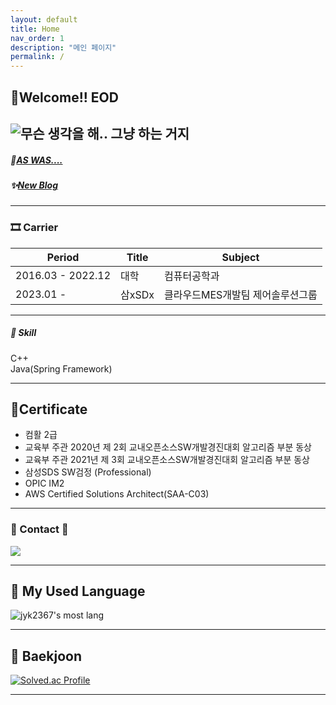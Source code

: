 ```yaml
---
layout: default
title: Home
nav_order: 1
description: "메인 페이지"
permalink: /
---
```


## 🎉Welcome!! EOD
![무슨 생각을 해.. 그냥 하는 거지](/docs_images/yuna_just_do_it.gif)  
---------
##### 📼[AS WAS....](https://blog.naver.com/jyk2367/)
##### ✨[New Blog](https://jyk2367.github.io/)
---------
### 🎞 Carrier
|Period|Title|Subject|
|------|-----|-------|
|2016.03 - 2022.12|대학|컴퓨터공학과|
|2023.01 - |삼xSDx|클라우드MES개발팀 제어솔루션그룹|
---------
##### 🧩 Skill
C++  
Java(Spring Framework)

---------
## 📜Certificate
- 컴활 2급
- 교육부 주관 2020년 제 2회 교내오픈소스SW개발경진대회 알고리즘 부분 동상
- 교육부 주관 2021년 제 3회 교내오픈소스SW개발경진대회 알고리즘 부분 동상 
- 삼성SDS SW검정 (Professional)
- OPIC IM2
- AWS Certified Solutions Architect(SAA-C03)
  
---------

### 👋 Contact 👋
<a href="mailto:jyk2367@naver.com"><img src="https://img.shields.io/badge/jyk2367@naver.com-81ecec?style=flat-square&logo=Gmail&logoColor=black"/></a>

---------
## 🌱 My Used Language
![jyk2367's most lang](https://github-readme-stats.vercel.app/api/top-langs/?username=jyk2367&theme=dark)

---------

## 🌱 Baekjoon
[![Solved.ac Profile](http://mazassumnida.wtf/api/v2/generate_badge?boj=jyk2367)](https://solved.ac/jyk2367)

---------
